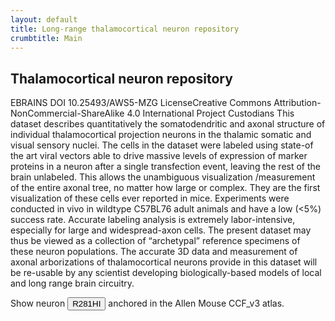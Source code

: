```yaml
---
layout: default
title: Long-range thalamocortical neuron repository
crumbtitle: Main
---
```


## Thalamocortical neuron repository

EBRAINS DOI  10.25493/AWS5-MZG
LicenseCreative Commons Attribution-NonCommercial-ShareAlike 4.0 International
Project
Custodians
This dataset describes quantitatively the somatodendritic and axonal structure of individual thalamocortical projection neurons in the thalamic somatic and visual sensory nuclei. The cells in the dataset were labeled using state-of the art viral vectors able to drive massive levels of expression of marker proteins in a neuron after a single transfection event, leaving the rest of the brain unlabeled. This allows the unambiguous visualization /measurement of the entire axonal tree, no matter how large or complex. They are the first visualization of these cells ever reported in mice. Experiments were conducted in vivo in wildtype C57BL76 adult animals and have a low (<5%) success rate. Accurate labeling analysis is extremely labor-intensive, especially for large and widespread-axon cells. The present dataset may thus be viewed as a collection of “archetypal” reference specimens of these neuron populations. The accurate 3D data and measurement of axonal arborizations of thalamocortical neurons provide in this dataset will be re-usable by any scientist developing biologically-based models of local and long range brain circuitry.


Show neuron <input type="button" size="100" onclick="showNeuron(event,'R281HI')" value="R281HI"/> anchored in the Allen Mouse CCF_v3 atlas.

<script type="module">
  const rpc = await import('https://sba-dev.incf.org/js/rpc-interface.js');
  window.sbaInterface = new rpc.rpcInterface_class('https://sba-dev.incf.org/composer/?template=ABA_v3','SBA Composer');
</script> 
<script type="text/javascript">
var showNeuron = function(evt,name) {
  if (!sbaInterface) {
    setTimeout(() => showNeuron(evt,name),100);
  } else {
    console.log(sbaInterface);
  }
}
</script>
